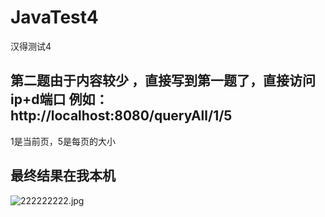 # JavaTest4
汉得测试4
##  第二题由于内容较少 ，直接写到第一题了，直接访问 ip+d端口 例如： http://localhost:8080/queryAll/1/5
1是当前页，5是每页的大小
## 最终结果在我本机
![222222222.jpg](https://upload-images.jianshu.io/upload_images/18512723-8a5759912cbc8d0c.jpg?imageMogr2/auto-orient/strip%7CimageView2/2/w/1240)
